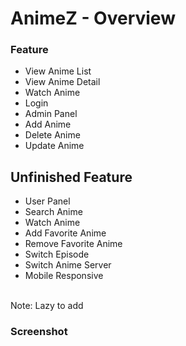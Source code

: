 # AnimeZ - Overview

### Feature
* View Anime List
* View Anime Detail
* Watch Anime
* Login
* Admin Panel
* Add Anime
* Delete Anime
* Update Anime


## Unfinished Feature
* User Panel
* Search Anime
* Watch Anime
* Add Favorite Anime
* Remove Favorite Anime
* Switch Episode
* Switch Anime Server
* Mobile Responsive
<br>
Note: Lazy to add

### Screenshot

